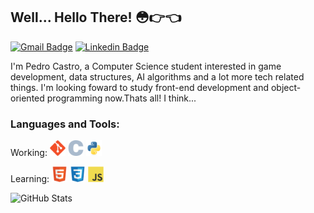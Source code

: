 ## Well... Hello There! :flushed::point_right::point_left:

[![Gmail Badge](https://img.shields.io/badge/-Gmail-c14438?style=flat-square&logo=Gmail&logoColor=white)](mailto:pedro.lucas.moliner.castro@usp.br)
[![Linkedin Badge](https://img.shields.io/badge/-LinkedIn-blue?style=flat-square&logo=Linkedin&logoColor=white)](https://www.linkedin.com/in/pedrolmcastro)

I'm Pedro Castro, a Computer Science student interested in game development, data structures, AI algorithms and a lot more tech related things. I'm looking foward to study front-end development and object-oriented programming now.Thats all! I think...

### Languages and Tools:

<p align ="left">
  Working:
  <img src="https://raw.githubusercontent.com/devicons/devicon/master/icons/git/git-original.svg" alt="git icon" width="25" height="25">
  <img src="https://raw.githubusercontent.com/devicons/devicon/master/icons/c/c-original.svg" alt="c icon" width="25" height="25">
  <img src="https://raw.githubusercontent.com/devicons/devicon/master/icons/python/python-original.svg" alt="python icon" width="25" height="25">
</p>

<p align="left">
  Learning:
  <img src="https://raw.githubusercontent.com/devicons/devicon/master/icons/html5/html5-original.svg" alt="html5 icon" width="25" height="25">
  <img src="https://raw.githubusercontent.com/devicons/devicon/master/icons/css3/css3-original.svg" alt="css3 icon" width="25" height="25">
  <img src="https://raw.githubusercontent.com/devicons/devicon/master/icons/javascript/javascript-original.svg" alt="javascript icon" width="25" height="25">
</p>

![GitHub Stats](https://github-readme-stats.vercel.app/api?username=pedrolmcastro&theme=dark&show_icons=true)
